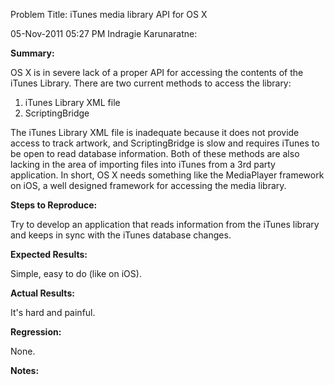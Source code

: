 Problem Title: iTunes media library API for OS X

05-Nov-2011 05:27 PM Indragie Karunaratne:

**Summary:**

OS X is in severe lack of a proper API for accessing the contents of the iTunes Library. There are two current methods to access the library:

1) iTunes Library XML file
2) ScriptingBridge

The iTunes Library XML file is inadequate because it does not provide access to track artwork, and ScriptingBridge is slow and requires iTunes to be open to read database information. Both of these methods are also lacking in the area of importing files into iTunes from a 3rd party application. In short, OS X needs something like the MediaPlayer framework on iOS, a well designed framework for accessing the media library.

**Steps to Reproduce:**

Try to develop an application that reads information from the iTunes library and keeps in sync with the iTunes database changes.

**Expected Results:**

Simple, easy to do (like on iOS).

**Actual Results:**

It's hard and painful.

**Regression:**

None.

**Notes:**
